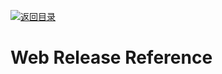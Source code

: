 [![返回目录](https://parg.co/UGo)](https://github.com/wxyyxc1992/Awesome-Links)

# Web Release Reference
